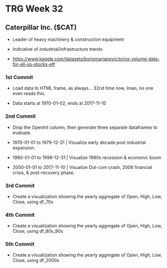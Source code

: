 # TRG Week 32

## Caterpillar Inc. ($CAT)

- Leader of heavy machinery & construction equipment

- Indicative of industrial/infrastructure trends

- https://www.kaggle.com/datasets/borismarjanovic/price-volume-data-for-all-us-stocks-etf

### 1st Commit

- Load data to HTML frame, as always... 32nd time now, lmao, no one even reads this.

- Data starts at 1970-01-02, ends at 2017-11-10

### 2nd Commit

- Drop the OpenInt column, then generate three separate dataframes to evaluate.

- 1970-01-01 to 1979-12-31 | Visualize early decade post industrial expansion.

- 1980-01-01 to 1999-12-31 | Visualize 1980s recession & economic boom

- 2000-01-01 to 2017-11-10 | Visualize Dot-com crash, 2008 financial crisis, & post-recovery phase.

### 3rd Commit

- Create a visualization showing the yearly aggregate of Open, High, Low, Close, using df_70s

### 4th Commit

- Create a visualization showing the yearly aggregate of Open, High, Low, Close, using df_80s_90s

### 5th Commit

- Create a visualization showing the yearly aggregate of Open, High, Low, Close, using df_2000s